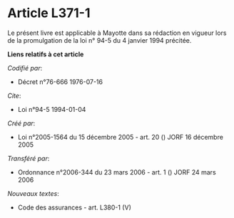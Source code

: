 # Article L371-1

Le présent livre est applicable à Mayotte dans sa rédaction en vigueur lors de la promulgation de la loi n° 94-5 du 4 janvier
1994 précitée.

**Liens relatifs à cet article**

_Codifié par_:

  - Décret n°76-666 1976-07-16

_Cite_:

  - Loi n°94-5 1994-01-04

_Créé par_:

  - Loi n°2005-1564 du 15 décembre 2005 - art. 20 () JORF 16 décembre 2005

_Transféré par_:

  - Ordonnance n°2006-344 du 23 mars 2006 - art. 1 () JORF 24 mars 2006

_Nouveaux textes_:

  - Code des assurances - art. L380-1 (V)
